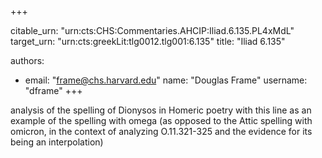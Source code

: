 +++


citable_urn: "urn:cts:CHS:Commentaries.AHCIP:Iliad.6.135.PL4xMdL"
target_urn: "urn:cts:greekLit:tlg0012.tlg001:6.135"
title: "Iliad 6.135"

authors:
- email: "frame@chs.harvard.edu"
  name: "Douglas Frame"
  username: "dframe"
+++

<p>analysis of the spelling of Dionysos in Homeric poetry with this line as an example of the spelling with omega (as opposed to the Attic spelling with omicron, in the context of analyzing O.11.321-325 and the evidence for its being an interpolation)</p>